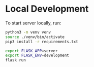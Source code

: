 # Local Development

To start server locally, run:

```bash
python3 -m venv venv
source ./venv/bin/activate
pip3 install -r requirements.txt

export FLASK_APP=server
export FLASK_ENV=development
flask run
```
